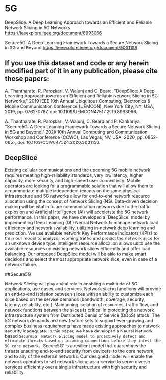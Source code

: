 # 5G

DeepSlice: A Deep Learning Approach towards an Efficient and Reliable Network Slicing in 5G Networks https://ieeexplore.ieee.org/document/8993066

Secure5G: A Deep Learning Framework Towards a Secure Network Slicing in 5G and Beyond https://ieeexplore.ieee.org/document/9031158

## If you use this dataset and code or any herein modified part of it in any publication, please cite these papers:

A. Thantharate, R. Paropkari, V. Walunj and C. Beard, "DeepSlice: A Deep Learning Approach towards an Efficient and Reliable Network Slicing in 5G Networks," 2019 IEEE 10th Annual Ubiquitous Computing, Electronics & Mobile Communication Conference (UEMCON), New York City, NY, USA, 2019, pp. 0762-0767, doi: 10.1109/UEMCON47517.2019.8993066.

A. Thantharate, R. Paropkari, V. Walunj, C. Beard and P. Kankariya, "Secure5G: A Deep Learning Framework Towards a Secure Network Slicing in 5G and Beyond," 2020 10th Annual Computing and Communication Workshop and Conference (CCWC), Las Vegas, NV, USA, 2020, pp. 0852-0857, doi: 10.1109/CCWC47524.2020.9031158.

## DeepSlice

Existing cellular communications and the upcoming 5G mobile network requires meeting high-reliability standards, very low latency, higher capacity, more security, and high-speed user connectivity. Mobile operators are looking for a programmable solution that will allow them to accommodate multiple independent tenants on the same physical infrastructure and 5G networks allow for end-to-end network resource allocation using the concept of Network Slicing (NS). Data-driven decision making will be vital in future communication networks due to the traffic explosion and Artificial Intelligence (AI) will accelerate the 5G network performance. In this paper, we have developed a `DeepSlice' model by implementing Deep Learning (DL) Neural Network to manage network load efficiency and network availability, utilizing in-network deep learning and prediction. We use available network Key Performance Indicators (KPIs) to train our model to analyze incoming traffic and predict the network slice for an unknown device type. Intelligent resource allocation allows us to use the available resources on existing network slices efficiently and offer load balancing. Our proposed DeepSlice model will be able to make smart decisions and select the most appropriate network slice, even in case of a network failure.


##Secure5G

Network Slicing will play a vital role in enabling a multitude of 5G applications, use cases, and services. Network slicing functions will provide an end-to-end isolation between slices with an ability to customize each slice based on the service demands (bandwidth, coverage, security, latency, reliability, etc.). Maintaining isolation of resources, traffic flow, and network functions between the slices is critical in protecting the network infrastructure system from Distributed Denial of Service (DDoS) attack. The 5G network demands and new feature sets to support ever-growing and complex business requirements have made existing approaches to network security inadequate. In this paper, we have developed a Neural Network based `Secure5G' Network Slicing model to proactively detect and eliminate threats based on incoming connections before they infest the 5G core network. `Secure5G' is a resilient model that quarantines the threats ensuring end-to-end security from device(s) to the core network, and to any of the external networks. Our designed model will enable the network operators to sell network slicing as-a-service to serve diverse services efficiently over a single infrastructure with high security and reliability.


